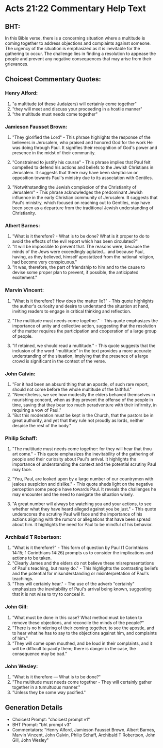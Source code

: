 # Acts 21:22 Commentary Help Text

## BHT:
In this Bible verse, there is a concerning situation where a multitude is coming together to address objections and complaints against someone. The urgency of the situation is emphasized as it is inevitable for the gathering to occur. The challenge lies in finding a resolution to appease the people and prevent any negative consequences that may arise from their grievances.

## Choicest Commentary Quotes:
### Henry Alford:
1. "a multitude (of these Judaizers) will certainly come together"
2. "they will meet and discuss your proceeding in a hostile manner"
3. "the multitude must needs come together"

### Jamieson Fausset Brown:
1. "They glorified the Lord" - This phrase highlights the response of the believers in Jerusalem, who praised and honored God for the work He was doing through Paul. It signifies their recognition of God's power and presence in the midst of their community.

2. "Constrained to justify his course" - This phrase implies that Paul felt compelled to defend his actions and beliefs to the Jewish Christians in Jerusalem. It suggests that there may have been skepticism or opposition towards Paul's ministry due to its association with Gentiles.

3. "Notwithstanding the Jewish complexion of the Christianity of Jerusalem" - This phrase acknowledges the predominant Jewish influence in the early Christian community of Jerusalem. It suggests that Paul's ministry, which focused on reaching out to Gentiles, may have been seen as a departure from the traditional Jewish understanding of Christianity.

### Albert Barnes:
1. "What is it therefore? - What is to be done? What is it proper to do to avoid the effects of the evil report which has been circulated?" 
2. "It will be impossible to prevent that. The reasons were, because the minds of the Jews were exceedingly agitated... and because Paul, having, as they believed, himself apostatized from the national religion, had become very conspicuous."
3. "It was, therefore, the part of friendship to him and to the cause to devise some proper plan to prevent, if possible, the anticipated excitement."

### Marvin Vincent:
1. "What is it therefore? How does the matter lie?" - This quote highlights the author's curiosity and desire to understand the situation at hand, inviting readers to engage in critical thinking and reflection.

2. "The multitude must needs come together." - This quote emphasizes the importance of unity and collective action, suggesting that the resolution of the matter requires the participation and cooperation of a large group of people.

3. "If retained, we should read a multitude." - This quote suggests that the inclusion of the word "multitude" in the text provides a more accurate understanding of the situation, implying that the presence of a large crowd is significant in the context of the verse.

### John Calvin:
1. "For it had been an absurd thing that an apostle, of such rare report, should not come before the whole multitude of the faithful." 
2. "Nevertheless, we see how modestly the elders behaved themselves in nourishing concord, when as they prevent the offense of the people in time, saving that they bear too much peradventure with their infirmity, in requiring a vow of Paul." 
3. "But this moderation must be kept in the Church, that the pastors be in great authority, and yet that they rule not proudly as lords, neither despise the rest of the body."

### Philip Schaff:
1. "The multitude must needs come together: for they will hear that thou art come." - This quote emphasizes the inevitability of the gathering of people and their curiosity about Paul's arrival. It highlights the importance of understanding the context and the potential scrutiny Paul may face.

2. "You, Paul, are looked upon by a large number of our countrymen with jealous suspicion and dislike." - This quote sheds light on the negative perception some people have towards Paul. It reveals the challenges he may encounter and the need to navigate the situation wisely.

3. "A great number will always be watching you and your actions, to see whether what they have heard alleged against you be just." - This quote underscores the scrutiny Paul will face and the importance of his actions aligning with the rumors or allegations that have been spread about him. It highlights the need for Paul to be mindful of his behavior.

### Archibald T Robertson:
1. "What is it therefore?" - This form of question by Paul (1 Corinthians 14:15; 1 Corinthians 14:26) prompts us to consider the implications and actions to be taken.
2. "Clearly James and the elders do not believe these misrepresentations of Paul's teaching, but many do." - This highlights the contrasting beliefs and the potential for misunderstanding or misinterpretation of Paul's teachings.
3. "They will certainly hear." - The use of the adverb "certainly" emphasizes the inevitability of Paul's arrival being known, suggesting that it is not wise to try to conceal it.

### John Gill:
1. "What must be done in this case? What method must be taken to remove these objections, and reconcile the minds of the people?"
2. "There is no hindering of their coming together, to see the apostle, and to hear what he has to say to the objections against him, and complaints of him."
3. "They will come open mouthed, and be loud in their complaints, and it will be difficult to pacify them; there is danger in the case, the consequence may be bad."

### John Wesley:
1. "What is it therefore — What is to be done?"
2. "The multitude must needs come together - They will certainly gather together in a tumultuous manner."
3. "Unless they be some way pacified."


## Generation Details
- Choicest Prompt: "choicest prompt v1"
- BHT Prompt: "bht prompt v3"
- Commentators: "Henry Alford, Jamieson Fausset Brown, Albert Barnes, Marvin Vincent, John Calvin, Philip Schaff, Archibald T Robertson, John Gill, John Wesley"

